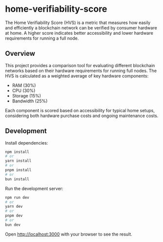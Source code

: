 # home-verifiability-score

The Home Verifiability Score (HVS) is a metric that measures how easily and efficiently a blockchain network can be verified by consumer hardware at home. A higher score indicates better accessibility and lower hardware requirements for running a full node.

## Overview

This project provides a comparison tool for evaluating different blockchain networks based on their hardware requirements for running full nodes. The HVS is calculated as a weighted average of key hardware components:

- RAM (30%)
- CPU (30%) 
- Storage (15%)
- Bandwidth (25%)

Each component is scored based on accessibility for typical home setups, considering both hardware purchase costs and ongoing maintenance costs.

## Development

Install dependencies:

```bash
npm install
# or
yarn install
# or
pnpm install
# or
bun install
```

Run the development server:

```bash
npm run dev
# or
yarn dev
# or
pnpm dev
# or
bun dev
```

Open [http://localhost:3000](http://localhost:3000) with your browser to see the result.